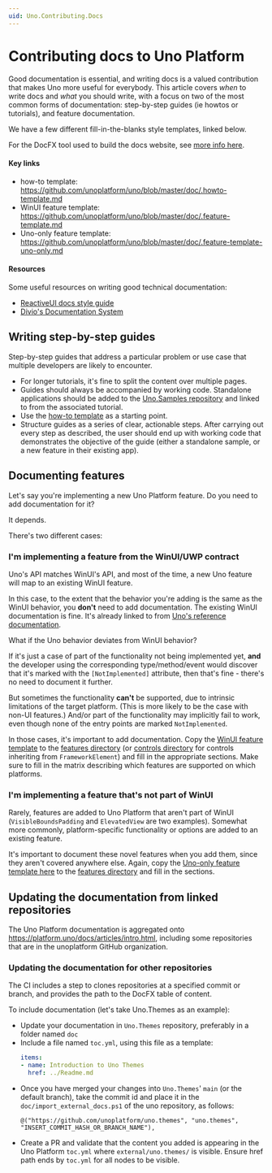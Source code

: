 ```yaml
---
uid: Uno.Contributing.Docs
---
```


# Contributing docs to Uno Platform

Good documentation is essential, and writing docs is a valued contribution that makes Uno more useful for everybody. This article covers *when* to write docs and *what* you should write, with a focus on two of the most common forms of documentation: step-by-step guides (ie howtos or tutorials), and feature documentation.

We have a few different fill-in-the-blanks style templates, linked below.

For the DocFX tool used to build the docs website, see [more info here](docfx.md).

#### Key links

 * how-to template: https://github.com/unoplatform/uno/blob/master/doc/.howto-template.md
 * WinUI feature template: https://github.com/unoplatform/uno/blob/master/doc/.feature-template.md
 * Uno-only feature template: https://github.com/unoplatform/uno/blob/master/doc/.feature-template-uno-only.md

#### Resources

Some useful resources on writing good technical documentation:

 * [ReactiveUI docs style guide](https://www.reactiveui.net/contribute/content-style-guide/)
 * [Divio's Documentation System](https://documentation.divio.com/)

## Writing step-by-step guides

Step-by-step guides that address a particular problem or use case that multiple developers are likely to encounter.

 * For longer tutorials, it's fine to split the content over multiple pages.
 * Guides should always be accompanied by working code. Standalone applications should be added to the [Uno.Samples repository](https://github.com/unoplatform/Uno.Samples) and linked to from the associated tutorial.
 * Use the [how-to template](https://github.com/unoplatform/uno/blob/master/doc/.howto-template.md) as a starting point.
 * Structure guides as a series of clear, actionable steps. After carrying out every step as described, the user should end up with working code that demonstrates the objective of the guide (either a standalone sample, or a new feature in their existing app).

## Documenting features

Let's say you're implementing a new Uno Platform feature. Do you need to add documentation for it?

It depends.

There's two different cases:

### I'm implementing a feature from the WinUI/UWP contract

Uno's API matches WinUI's API, and most of the time, a new Uno feature will map to an existing WinUI feature.

In this case, to the extent that the behavior you're adding is the same as the WinUI behavior, you **don't** need to add documentation. The existing WinUI documentation is fine. It's already linked to from [Uno's reference documentation](../implemented-views.md).

What if the Uno behavior deviates from WinUI behavior?

If it's just a case of part of the functionality not being implemented yet, **and** the developer using the corresponding type/method/event would discover that it's marked with the `[NotImplemented]` attribute, then that's fine - there's no need to document it further.

But sometimes the functionality **can't** be supported, due to intrinsic limitations of the target platform. (This is more likely to be the case with non-UI features.) And/or part of the functionality may implicitly fail to work, even though none of the entry points are marked `NotImplemented`.

In those cases, it's important to add documentation. Copy the [WinUI feature template](https://github.com/unoplatform/uno/blob/master/doc/.feature-template.md) to the [features directory](https://github.com/unoplatform/uno/tree/master/doc/articles/features) (or [controls directory](https://github.com/unoplatform/uno/tree/master/doc/articles/controls) for controls inheriting from `FrameworkElement`) and fill in the appropriate sections. Make sure to fill in the matrix describing which features are supported on which platforms.

### I'm implementing a feature that's not part of WinUI

Rarely, features are added to Uno Platform that aren't part of WinUI (`VisibleBoundsPadding` and `ElevatedView` are two examples). Somewhat more commonly, platform-specific functionality or options are added to an existing feature.

It's important to document these novel features when you add them, since they aren't covered anywhere else. Again, copy the [Uno-only feature template here](https://github.com/unoplatform/uno/blob/master/doc/.feature-template-uno-only.md) to the [features directory](https://github.com/unoplatform/uno/tree/master/doc/articles/features) and fill in the sections.

## Updating the documentation from linked repositories
The Uno Platform documentation is aggregated onto https://platform.uno/docs/articles/intro.html, including some repositories that are in the unoplatform GitHub organization.

### Updating the documentation for other repositories
The CI includes a step to clones repositories at a specified commit or branch, and provides the path to the DocFX table of content.

To include documentation (let's take Uno.Themes as an example):
* Update your documentation in `Uno.Themes` repository, preferably in a folder named `doc`
* Include a file named `toc.yml`, using this file as a template:
  ```yml
  items:
  - name: Introduction to Uno Themes
    href: ../Readme.md
  ```
* Once you have merged your changes into `Uno.Themes`' `main` (or the default branch), take the commit id and place it in the `doc/import_external_docs.ps1` of the uno repository, as follows:
   ```
   @("https://github.com/unoplatform/uno.themes", "uno.themes", "INSERT_COMMIT_HASH_OR_BRANCH_NAME"),
   ```
* Create a PR and validate that the content you added is appearing in the Uno Platform `toc.yml` where `external/uno.themes/` is visible. Ensure href path ends by `toc.yml` for all nodes to be visible.
